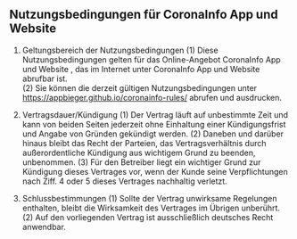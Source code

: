## Nutzungsbedingungen für CoronaInfo App und Website 

1. Geltungsbereich der Nutzungsbedingungen
(1)	Diese Nutzungsbedingungen gelten für das Online-Angebot CoronaInfo App und Website , das im Internet unter CoronaInfo App und Website abrufbar ist.  
(2)	Sie können die derzeit gültigen Nutzungsbedingungen unter https://appbieger.github.io/coronainfo-rules/ abrufen und ausdrucken.

2. Vertragsdauer/Kündigung
(1)	Der Vertrag läuft auf unbestimmte Zeit und kann von beiden Seiten jederzeit ohne Einhaltung einer Kündigungsfrist und Angabe von Gründen gekündigt werden.
(2)	Daneben und darüber hinaus bleibt das Recht der Parteien, das Vertragsverhältnis durch außerordentliche Kündigung aus wichtigem Grund zu beenden, unbenommen. 
(3)	Für den Betreiber liegt ein wichtiger Grund zur Kündigung dieses Vertrages vor, wenn der Kunde seine Verpflichtungen nach Ziff. 4 oder 5 dieses Vertrages nachhaltig verletzt.

3. Schlussbestimmungen
(1)	Sollte der Vertrag unwirksame Regelungen enthalten, bleibt die Wirksamkeit des Vertrages im Übrigen unberührt.
(2)	Auf den vorliegenden Vertrag ist ausschließlich deutsches Recht anwendbar.
